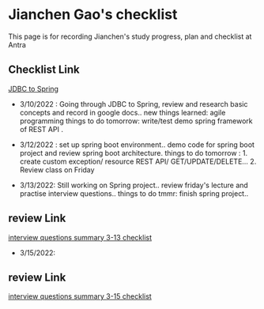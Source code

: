 # Jianchen Gao's checklist 

This page is for recording Jianchen's study progress, plan and checklist at Antra

## Checklist Link
[JDBC to Spring](https://docs.google.com/document/d/1MVFJ97cqOu5zB3k8UgtbR7WEQ0D6jYLFy0JmlbgmxT4/edit)

* 3/10/2022 : Going through JDBC to Spring, review and research basic concepts and record in google docs..
			  new things learned: agile programming
			  things to do tomorrow: write/test demo spring framework of REST API .
* 3/12/2022 : set up spring boot environment.. demo code for spring boot project and review spring boot architecture.
			  things to do tomorrow : 1. create custom exception/ resource REST API/ GET/UPDATE/DELETE... 2. Review class on Friday 
			  
* 3/13/2022: Still working on Spring project.. review friday's lecture and practise interview questions.. things to do tmmr: finish spring project..

## review Link
[interview questions summary 3-13 checklist ](https://docs.google.com/document/d/1j-2PCxF2fXq1eg6QjlQ7gyPoAoIb6ndwMiaZTiJbBkU/edit)


* 3/15/2022: 

## review Link
[interview questions summary  3-15 checklist ](https://docs.google.com/document/d/1OanCfwkyT6EHMVugTV38FSPcAPj6_nKwiEIoCMPu65w/edit)


			  

			  